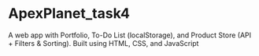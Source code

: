 # ApexPlanet_task4
A web app with Portfolio, To-Do List (localStorage), and Product Store (API + Filters &amp; Sorting). Built using HTML, CSS, and JavaScript
